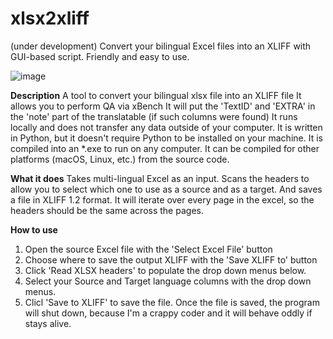# xlsx2xliff
(under development) Convert your bilingual Excel files into an XLIFF with GUI-based script. Friendly and easy to use.

![image](https://github.com/wtigga/xlsx2xliff/assets/7037184/61a60c47-a94f-47c1-8f55-6a56a327c572)


**Description**
A tool to convert your bilingual xlsx file into an XLIFF file
It allows you to perform QA via xBench
It will put the 'TextID' and 'EXTRA' in the 'note' part of the translatable (if such columns were found)
It runs locally and does not transfer any data outside of your computer.
It is written in Python, but it doesn't require Python to be installed on your machine. It is  compiled into an *.exe to run on any computer. It can be compiled for other platforms (macOS, Linux, etc.) from the source code.

**What it does**
Takes multi-lingual Excel as an input. Scans the headers to allow you to select which one to use as a source and as a target. And saves a file in XLIFF 1.2 format.
It will iterate over every page in the excel, so the headers should be the same across the pages.

**How to use**
1. Open the source Excel file with the 'Select Excel File' button
2. Choose where to save the output XLIFF with the 'Save XLIFF to' button
3. Click 'Read XLSX headers' to populate the drop down menus below.
4. Select your Source and Target language columns with the drop down menus.
5. Clicl 'Save to XLIFF' to save the file.
Once the file is saved, the program will shut down, because I'm a crappy coder and it will behave oddly if stays alive.
